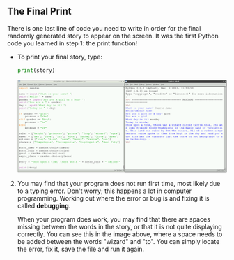## The Final Print

There is one last line of code you need to write in order for the final randomly generated story to appear on the screen. It was the first Python code you learned in step 1: the print function!

- To print your final story, type:
    
    ```python
    print(story)    
    ```
    
    ![](images/story9.png)

2. You may find that your program does not run first time, most likely due to a typing error. Don't worry; this happens a lot in computer programming. Working out where the error or bug is and fixing it is called **debugging**.
    
    When your program does work, you may find that there are spaces missing between the words in the story, or that it is not quite displaying correctly. You can see this in the image above, where a space needs to be added between the words "wizard" and "to". You can simply locate the error, fix it, save the file and run it again.